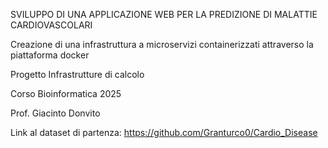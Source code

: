SVILUPPO DI UNA APPLICAZIONE WEB PER LA PREDIZIONE DI MALATTIE CARDIOVASCOLARI

Creazione di una infrastruttura a microservizi containerizzati attraverso la piattaforma docker

Progetto Infrastrutture di calcolo

Corso Bioinformatica 2025

Prof. Giacinto Donvito

Link al dataset di partenza: https://github.com/Granturco0/Cardio_Disease
